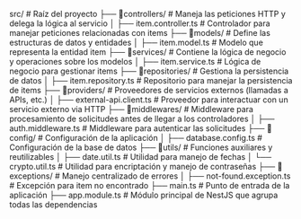 src/  # Raíz del proyecto
├── 📁controllers/  # Maneja las peticiones HTTP y delega la lógica al servicio
│   ├── item.controller.ts  # Controlador para manejar peticiones relacionadas con items
├── 📁models/  # Define las estructuras de datos y entidades
│   ├── item.model.ts  # Modelo que representa la entidad item
├── 📁services/  # Contiene la lógica de negocio y operaciones sobre los modelos
│   ├── item.service.ts  # Lógica de negocio para gestionar items
├── 📁repositories/  # Gestiona la persistencia de datos
│   ├── item.repository.ts  # Repositorio para manejar la persistencia de items
├── 📁providers/  # Proveedores de servicios externos (llamadas a APIs, etc.)
│   ├── external-api.client.ts  # Proveedor para interactuar con un servicio externo via HTTP
├── 📁middlewares/  # Middleware para procesamiento de solicitudes antes de llegar a los controladores
│   ├── auth.middleware.ts  # Middleware para autenticar las solicitudes
├── 📁config/  # Configuración de la aplicación
│   ├── database.config.ts  # Configuración de la base de datos
├── 📁utils/  # Funciones auxiliares y reutilizables
│   ├── date.util.ts  # Utilidad para manejo de fechas
│   └── crypto.util.ts  # Utilidad para encriptación y manejo de contraseñas
├── 📁exceptions/  # Manejo centralizado de errores
│   ├── not-found.exception.ts  # Excepción para item no encontrado
├── main.ts  # Punto de entrada de la aplicación
├── app.module.ts  # Módulo principal de NestJS que agrupa todas las dependencias

